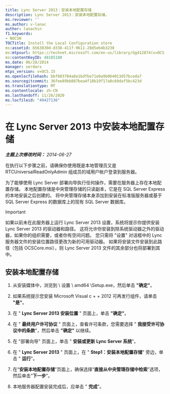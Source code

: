 ```yaml
---
title: Lync Server 2013：安装本地配置存储
description: Lync Server 2013：安装本地配置存储。
ms.reviewer: ''
ms.author: v-lanac
author: lanachin
f1.keywords:
- NOCSH
TOCTitle: Install the Local Configuration store
ms:assetid: b563030d-d338-411f-9611-28d5eb4b3238
ms:mtpsurl: https://technet.microsoft.com/en-us/library/Gg412874(v=OCS.15)
ms:contentKeyID: 48185180
ms.date: 06/28/2014
manager: serdars
mtps_version: v=OCS.15
ms.openlocfilehash: bbf603704a8e1bdfbe71e0a9b064013d57bceda7
ms.sourcegitcommit: 36fee89bb887bea4f18b19f17a8c69daf5bc423d
ms.translationtype: MT
ms.contentlocale: zh-CN
ms.lasthandoff: 11/26/2020
ms.locfileid: "49427136"
---
```

# <a name="install-the-local-configuration-store-in-lync-server-2013"></a>在 Lync Server 2013 中安装本地配置存储

<div data-xmlns="http://www.w3.org/1999/xhtml">

<div class="topic" data-xmlns="http://www.w3.org/1999/xhtml" data-msxsl="urn:schemas-microsoft-com:xslt" data-cs="https://msdn.microsoft.com/">

<div data-asp="https://msdn2.microsoft.com/asp">



</div>

<div id="mainSection">

<div id="mainBody">

<span> </span>

_**主题上次修改时间：** 2014-06-27_

在执行以下步骤之前，请确保你使用既是本地管理员又是 RTCUniversalReadOnlyAdmin 组成员的域用户帐户登录到服务器。

为了能够使用 Lync Server 部署向导执行任何操作，需要在服务器上存在本地配置存储。 本地配置存储是中央管理存储的只读副本，它是在 SQL Server Express 的本地安装之后创建的。 将中央管理存储本身添加到安装在标准版服务器或基于 SQL Server Express 的数据库上的现有 SQL Server 数据库。

<div>


> [!IMPORTANT]  
> 如果以前未在此服务器上运行 Lync Server 2013 设置，系统将提示你提供安装 Lync Server 2013 的驱动器和路径。 这将允许你安装到除系统驱动器之外的驱动器，如果你的组织需要，或者你有空间问题。 您只需将 "设置" 对话框中的 Lync 服务器文件的安装位置路径更改为新的可用驱动器。 如果将安装文件安装到此路径（包括 OCSCore.msi），则 Lync Server 2013 文件的其余部分也将部署到其中。



</div>

<div>

## <a name="to-install-the-local-configuration-store"></a>安装本地配置存储

1.  从安装媒体中，浏览到 \\ 设置 \\ amd64 \\Setup.exe，然后单击 **"确定"**。

2.  如果系统提示您安装 Microsoft Visual c + + 2012 可再发行组件，请单击 **"是"**。

3.  在 " **Lync Server 2013 安装位置** " 页面上，单击 **"确定"**。

4.  在 " **最终用户许可协议** " 页面上，查看许可条款，您需要选择 " **我接受许可协议中的条款**"，然后单击 **"确定"** 以继续。

5.  在 "部署向导" 页面上，单击 " **安装或更新 Lync Server 系统**"。

6.  在 " **Lync Server 2013** " 页面上，在 " **Step1：安装本地配置存储**" 旁边，单击 " **运行**"。

7.  在“**安装本地配置存储**”页面上，确保选择“**直接从中央管理存储中检索**”选项，然后单击“**下一步**”。

8.  本地服务器配置安装完成后，应单击 " **完成**"。

</div>

</div>

<span> </span>

</div>

</div>

</div>

